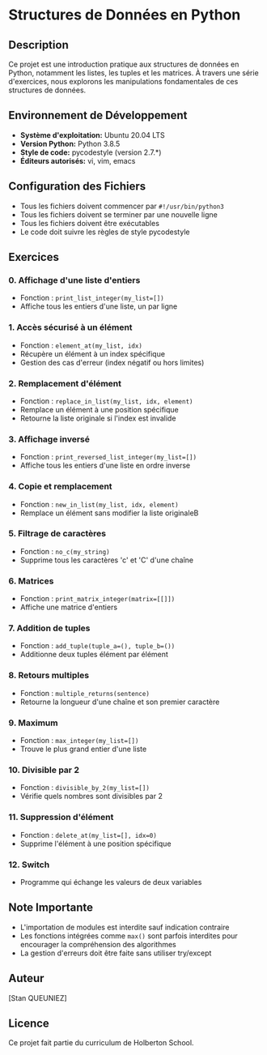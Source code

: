 # Structures de Données en Python

## Description
Ce projet est une introduction pratique aux structures de données en Python, notamment les listes, les tuples et les matrices. À travers une série d'exercices, nous explorons les manipulations fondamentales de ces structures de données.

## Environnement de Développement
- **Système d'exploitation:** Ubuntu 20.04 LTS
- **Version Python:** Python 3.8.5
- **Style de code:** pycodestyle (version 2.7.*)
- **Éditeurs autorisés:** vi, vim, emacs

## Configuration des Fichiers
- Tous les fichiers doivent commencer par `#!/usr/bin/python3`
- Tous les fichiers doivent se terminer par une nouvelle ligne
- Tous les fichiers doivent être exécutables
- Le code doit suivre les règles de style pycodestyle

## Exercices

### 0. Affichage d'une liste d'entiers
- Fonction : `print_list_integer(my_list=[])`
- Affiche tous les entiers d'une liste, un par ligne

### 1. Accès sécurisé à un élément
- Fonction : `element_at(my_list, idx)`
- Récupère un élément à un index spécifique
- Gestion des cas d'erreur (index négatif ou hors limites)

### 2. Remplacement d'élément
- Fonction : `replace_in_list(my_list, idx, element)`
- Remplace un élément à une position spécifique
- Retourne la liste originale si l'index est invalide

### 3. Affichage inversé
- Fonction : `print_reversed_list_integer(my_list=[])`
- Affiche tous les entiers d'une liste en ordre inverse

### 4. Copie et remplacement
- Fonction : `new_in_list(my_list, idx, element)`
- Remplace un élément sans modifier la liste originaleB

### 5. Filtrage de caractères
- Fonction : `no_c(my_string)`
- Supprime tous les caractères 'c' et 'C' d'une chaîne

### 6. Matrices
- Fonction : `print_matrix_integer(matrix=[[]])`
- Affiche une matrice d'entiers

### 7. Addition de tuples
- Fonction : `add_tuple(tuple_a=(), tuple_b=())`
- Additionne deux tuples élément par élément

### 8. Retours multiples
- Fonction : `multiple_returns(sentence)`
- Retourne la longueur d'une chaîne et son premier caractère

### 9. Maximum
- Fonction : `max_integer(my_list=[])`
- Trouve le plus grand entier d'une liste

### 10. Divisible par 2
- Fonction : `divisible_by_2(my_list=[])`
- Vérifie quels nombres sont divisibles par 2

### 11. Suppression d'élément
- Fonction : `delete_at(my_list=[], idx=0)`
- Supprime l'élément à une position spécifique

### 12. Switch
- Programme qui échange les valeurs de deux variables

## Note Importante
- L'importation de modules est interdite sauf indication contraire
- Les fonctions intégrées comme `max()` sont parfois interdites pour encourager la compréhension des algorithmes
- La gestion d'erreurs doit être faite sans utiliser try/except

## Auteur
[Stan QUEUNIEZ]

## Licence
Ce projet fait partie du curriculum de Holberton School.